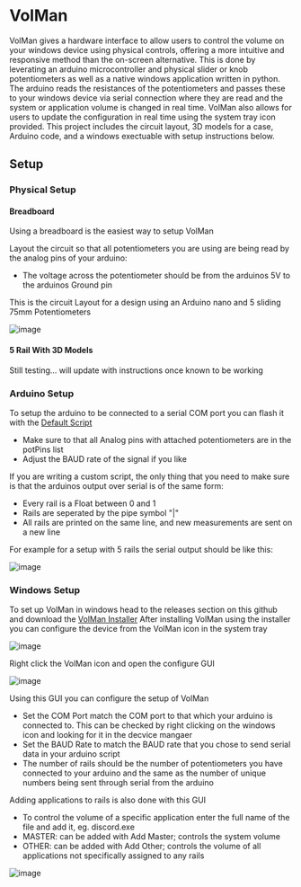 # VolMan
VolMan gives a hardware interface to allow users to control the volume on your windows device using physical controls, offering a more intuitive and responsive method than the on-screen alternative. This is done by leverating an arduino microcontroller and physical slider or knob potentiometers as well as a native windows application written in python. The arduino reads the resistances of the potentiometers and passes these to your windows device via serial connection where they are read and the system or application volume is changed in real time. VolMan also allows for users to update the configuration in real time using the system tray icon provided. This project includes the circuit layout, 3D models for a case, Arduino code, and a windows exectuable with setup instructions below.

## Setup
### Physical Setup
#### Breadboard
Using a breadboard is the easiest way to setup VolMan

Layout the circuit so that all potentiometers you are using are being read by the analog pins of your arduino:
- The voltage across the potentiometer should be from the arduinos 5V to the arduinos Ground pin
  
This is the circuit Layout for a design using an Arduino nano and 5 sliding 75mm Potentiometers

![image](https://github.com/user-attachments/assets/e02fd8b8-3e23-4ab4-b99d-06a012418484)

#### 5 Rail With 3D Models
Still testing... will update with instructions once known to be working

### Arduino Setup
To setup the arduino to be connected to a serial COM port you can flash it with the [Default Script](https://github.com/davidurschel/VolMan/blob/main/arduino/main/main.ino)
- Make sure to that all Analog pins with attached potentiometers are in the potPins list
- Adjust the BAUD rate of the signal if you like

If you are writing a custom script, the only thing that you need to make sure is that the arduinos output over serial is of the same form:
- Every rail is a Float between 0 and 1
- Rails are seperated by the pipe symbol "|"
- All rails are printed on the same line, and new measurements are sent on a new line

For example for a setup with 5 rails the serial output should be like this:

![image](https://github.com/user-attachments/assets/6b423afc-a4dc-4cef-9b9f-efb5771def85)


### Windows Setup
To set up VolMan in windows head to the releases section on this github and download the [VolMan Installer](https://github.com/davidurschel/VolMan/releases/latest)
After installing VolMan using the installer you can configure the device from the VolMan icon in the system tray

![image](https://github.com/user-attachments/assets/64b71e05-fb8b-4bfb-b0cb-51fb04875ba8)

Right click the VolMan icon and open the configure GUI

![image](https://github.com/user-attachments/assets/13a678af-83c4-4720-93fe-4d51ae26c39d)

Using this GUI you can configure the setup of VolMan
- Set the COM Port match the COM port to that which your arduino is connected to. This can be checked by right clicking on the windows icon and looking for it in the decvice mangaer
- Set the BAUD Rate to match the BAUD rate that you chose to send serial data in your arduino script
- The number of rails should be the number of potentiometers you have connected to your arduino and the same as the number of unique numbers being sent through serial from the arduino 

Adding applications to rails is also done with this GUI
- To control the volume of a specific application enter the full name of the file and add it, eg. discord.exe
- MASTER: can be added with Add Master; controls the system volume
- OTHER: can be added with Add Other; controls the volume of all applications not specifically assigned to any rails

![image](https://github.com/user-attachments/assets/507688fa-a5d2-4050-9457-bb959fc00821)


